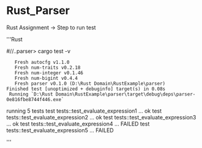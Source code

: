 # Rust_Parser
Rust Assignment -> Step to run test


'''Rust

#//..parser> cargo test -v   


       Fresh autocfg v1.1.0
       Fresh num-traits v0.2.18
       Fresh num-integer v0.1.46
       Fresh num-bigint v0.4.4
       Fresh parser v0.1.0 (D:\Rust Domain\RustExample\parser)
    Finished test [unoptimized + debuginfo] target(s) in 0.08s
     Running `D:\Rust Domain\RustExample\parser\target\debug\deps\parser-0e816fbe8744f446.exe`

running 5 tests
test tests::test_evaluate_expression1 ... ok
test tests::test_evaluate_expression2 ... ok
test tests::test_evaluate_expression3 ... ok
test tests::test_evaluate_expression4 ... FAILED
test tests::test_evaluate_expression5 ... FAILED

'''
